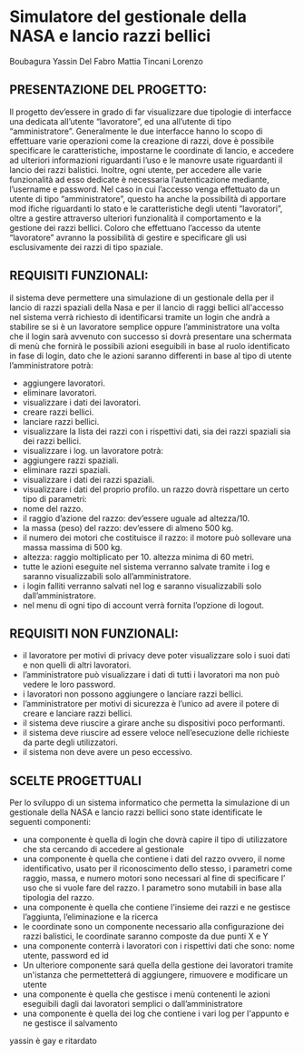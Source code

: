 # Simulatore del gestionale della NASA e lancio razzi bellici
Boubagura Yassin
Del Fabro Mattia
Tincani Lorenzo
## PRESENTAZIONE DEL PROGETTO:
Il progetto dev’essere in grado di far visualizzare due tipologie di interfacce una dedicata all’utente “lavoratore”, ed una all’utente di tipo “amministratore”. Generalmente le due interfacce hanno lo scopo di effettuare varie operazioni come la creazione di razzi, dove è possibile specificare le caratteristiche, impostarne le coordinate di lancio, e accedere ad ulteriori informazioni riguardanti l’uso e le manovre usate riguardanti il lancio dei razzi balistici.
Inoltre, ogni utente, per accedere alle varie funzionalità ad esso dedicate è necessaria l’autenticazione mediante, l’username e password. 
Nel caso in cui l’accesso venga effettuato da un utente di tipo “amministratore”, questo ha anche la possibilità di apportare mod ifiche riguardanti lo stato e le caratteristiche degli utenti “lavoratori”, oltre a gestire attraverso ulteriori funzionalità il comportamento e la gestione dei razzi bellici. Coloro che effettuano l’accesso da utente “lavoratore” avranno la possibilità di gestire e specificare gli usi esclusivamente dei razzi di tipo spaziale.
## REQUISITI FUNZIONALI:
il sistema deve permettere una simulazione di un gestionale della per il lancio di razzi spaziali della Nasa e per il lancio di raggi bellici
all'accesso nel sistema verrà richiesto di identificarsi tramite un login che andrà a stabilire se si è un lavoratore semplice oppure l’amministratore 
una volta che il login sarà avvenuto con successo si dovrà presentare una schermata di menù che fornirà le possibili azioni eseguibili in base al ruolo identificato in fase di login, dato che le azioni saranno differenti in base al tipo di utente
l’amministratore potrà:
- aggiungere lavoratori. 
- eliminare lavoratori.
- visualizzare i dati dei lavoratori. 
- creare razzi bellici. 
- lanciare razzi bellici.
- visualizzare la lista dei razzi con i rispettivi dati, sia dei razzi spaziali sia dei razzi bellici. 
- visualizzare i log.
un lavoratore potrà:
- aggiungere razzi spaziali.
- eliminare razzi spaziali.
- visualizzare i dati dei razzi spaziali.
- visualizzare i dati del proprio profilo. 
un razzo dovrà rispettare un certo tipo di parametri:
- nome del razzo.
- il raggio d’azione del razzo:
    dev’essere uguale ad altezza/10.
- la massa (peso) del razzo:
    dev’essere di almeno 500 kg.
- il numero dei motori che costituisce il razzo:
    il motore può sollevare una massa massima di 500 kg.
- altezza: 
    raggio moltiplicato per 10.
    altezza minima di 60 metri.
- tutte le azioni eseguite nel sistema verranno salvate tramite i log e saranno visualizzabili solo all’amministratore. 
- i login falliti verranno salvati nel log e saranno visualizzabili solo dall’amministratore.
- nel menu di ogni tipo di account verrà fornita l’opzione di logout. 

## REQUISITI NON FUNZIONALI:
- il lavoratore per motivi di privacy deve poter visualizzare solo i suoi dati e non quelli di altri lavoratori.
- l’amministratore può visualizzare i dati di tutti i lavoratori ma non può vedere le loro password. 
- i lavoratori non possono aggiungere o lanciare razzi bellici. 
- l’amministratore per motivi di sicurezza è l’unico ad avere il potere di creare e lanciare razzi bellici. 
- il sistema deve riuscire a girare anche su dispositivi poco performanti.
- il sistema deve riuscire ad essere veloce nell’esecuzione delle richieste da parte degli utilizzatori. 
- il sistema non deve avere un peso eccessivo.


## SCELTE PROGETTUALI
Per lo sviluppo di un sistema informatico che permetta la simulazione di un gestionale della NASA e lancio razzi bellici sono state identificate le seguenti componenti:
- una componente è quella di login che dovrà capire il tipo di utilizzatore che sta cercando di accedere al gestionale
- una componente è quella che contiene i dati del razzo ovvero,  il nome identificativo, usato per il riconoscimento dello stesso, i parametri come raggio, massa, e numero motori sono necessari al fine di specificare l’ uso che si vuole fare del razzo. I parametro sono mutabili in base alla tipologia del razzo.
- una componente è quella che contiene l'insieme dei razzi e ne gestisce l’aggiunta, l’eliminazione e la ricerca
- le coordinate sono un componente necessario alla configurazione dei razzi balistici, le coordinate saranno composte da due punti X e Y
- una componente conterrà i lavoratori con i rispettivi dati che sono: nome utente, password ed id
- Un ulteriore componente sará quella della gestione dei lavoratori tramite un'istanza che permettetterá di aggiungere, rimuovere e modificare un utente
- una componente è quella che gestisce i menù contenenti le azioni eseguibili dagli  dai lavoratori semplici o dall’amministratore 
- una componente è quella dei log che contiene i vari log per l'appunto e ne gestisce il salvamento




yassin è gay e ritardato